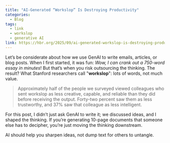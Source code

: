 ```yaml
---
title: "AI-Generated “Workslop” Is Destroying Productivity"
categories:
  - Blog
tags:
  - link
  - workslop
  - generative AI
link: https://hbr.org/2025/09/ai-generated-workslop-is-destroying-productivity
---
```


Let’s be considerate about how we use GenAI to write emails, articles, or blog posts. When I first started, it was fun: *Wow, I can crank out a 750-word essay in minutes*! But that’s when you risk outsourcing the thinking. The result? What Stanford researchers call "**workslop**": lots of words, not much value.

> Approximately half of the people we surveyed viewed colleagues who sent workslop as less creative, capable, and reliable than they did before receiving the output. Forty-two percent saw them as less trustworthy, and 37% saw that colleague as less intelligent.

For this post, I didn’t just ask GenAI to write it; we discussed ideas, and I shaped the thinking. If you’re generating 10-page documents that someone else has to decipher, you’re just moving the thinking downstream.

 AI should help you sharpen ideas, not dump text for others to untangle.
